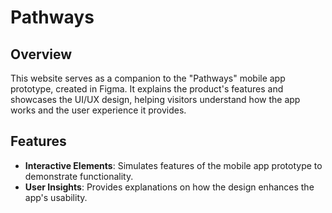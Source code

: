 # Pathways

## Overview
This website serves as a companion to the "Pathways" mobile app prototype, created in Figma. It explains the product's features and showcases the UI/UX design, helping visitors understand how the app works and the user experience it provides.

## Features
- **Interactive Elements**: Simulates features of the mobile app prototype to demonstrate functionality.
- **User Insights**: Provides explanations on how the design enhances the app's usability.
